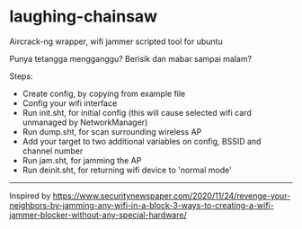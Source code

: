 # laughing-chainsaw
Aircrack-ng wrapper, wifi jammer scripted tool for ubuntu

Punya tetangga mengganggu? Berisik dan mabar sampai malam? 

Steps:
- Create config, by copying from example file
- Config your wifi interface
- Run init.sht, for initial config (this will cause selected wifi card unmanaged by NetworkManager)
- Run dump.sht, for scan surrounding wireless AP
- Add your target to two additional variables on config, BSSID and channel number
- Run jam.sht, for jamming the AP
- Run deinit.sht, for returning wifi device to 'normal mode'


---
Inspired by https://www.securitynewspaper.com/2020/11/24/revenge-your-neighbors-by-jamming-any-wifi-in-a-block-3-ways-to-creating-a-wifi-jammer-blocker-without-any-special-hardware/
